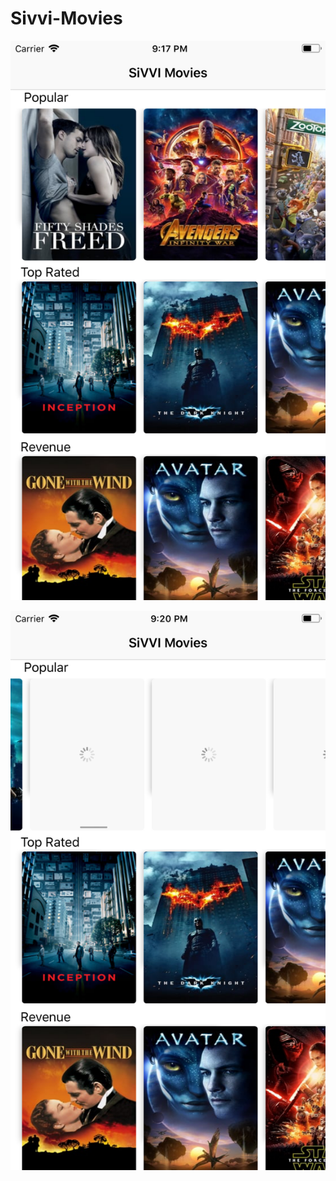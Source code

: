 # Sivvi-Movies

![alt text](https://raw.githubusercontent.com/TL-Zouhair/Sivvi-Movies/master/ScreenShot/1.png)


![alt text](https://raw.githubusercontent.com/TL-Zouhair/Sivvi-Movies/master/ScreenShot/2.png)
